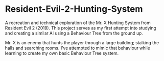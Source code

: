 # Resident-Evil-2-Hunting-System
A recreation and technical exploration of the Mr. X Hunting System from Resident Evil 2 (2019). This project serves as my first attempt into studying and creating a similar AI using a Behaviour Tree from the ground up.

Mr. X is an enemy that hunts the player through a large building; stalking the halls and searching rooms. I've attempted to mimic that behaviour while learning to create my own basic Behaviour Tree system.
